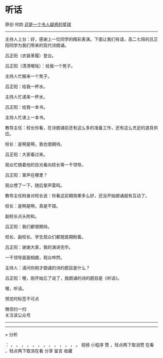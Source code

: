 #  听话

原创  何妨  [ 这是一个令人疑惑的星球 ](javascript:void\(0\);)

__ _ _ _ _

主持人上台：好，感谢上一位同学的精彩表演。下面让我们有请，高二七班的吕正阳同学为我们带来的现代诗朗诵。

吕正阳（衣装革履）登台。

吕正阳（清清喉咙）：给我一个凳子。

主持人忙搬来一个凳子。

吕正阳：给我一杯水。

主持人忙递来一杯水。

吕正阳：给我一本书。

主持人忙递上一本书。

  

教导主任：校长你看，在诗朗诵前还有这么多的准备工作，还有这么充足的道具供应。

校长：是啊是啊，我也很期待。

  

吕正阳：大家看过来。

观众忙随着他的目光看向校长等一干领导。

吕正阳：掌声在哪里？

观众愣了一下，随后掌声雷鸣。

  

教导主任附身对校长说：你看这前期效果多么好，还没开始朗诵就有互动了。

校长：是啊是啊，真是不错。

副校长点头附和。

  

吕正阳：我们都很期待。

校长、副校长、学生观众们都翘首期盼着。

吕正阳：谢谢大家，我的演讲完毕。

一干领导面面相觑，观众哗然。

  

主持人：请问你刚才朗诵的诗的题目是什么？

吕正阳：喔，刚开始忘了说了，我朗诵的诗的题目是《听话》。

  

  

  

喔，听话。

预览时标签不可点

微信扫一扫  
关注该公众号





****



****



×  分析

：  ，  ，  ，  ，  ，  ，  ，  ，  ，  ，  ，  ，  。  视频  小程序  赞  ，轻点两下取消赞  在看  ，轻点两下取消在看
分享  留言  收藏


